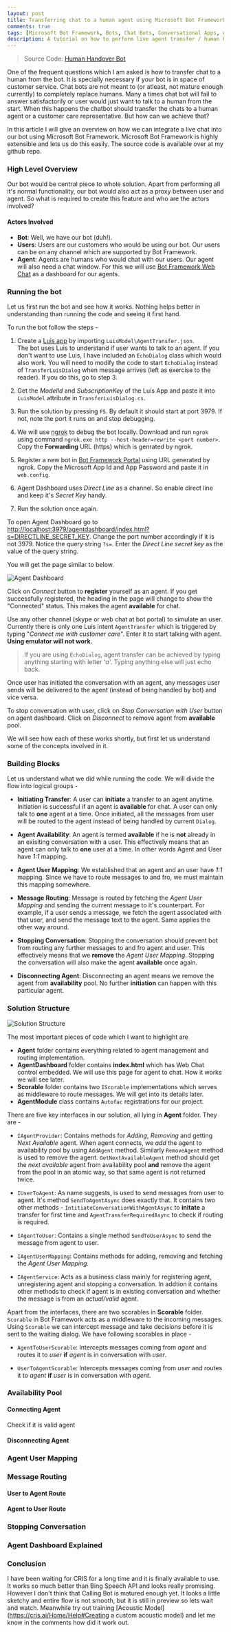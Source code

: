 ```yaml
---
layout: post
title: Transferring chat to a human agent using Microsoft Bot Framework 
comments: true
tags: [Microsoft Bot Framework, Bots, Chat Bots, Conversational Apps, Agent, Human, Live Agent Transfer]
description: A tutorial on how to perform live agent transfer / human handover using Microsoft Bot Framework
---
```


> Source Code: [Human Handover Bot](https://github.com/ankitbko/human-handoff-bot)


One of the frequent questions which I am asked is how to transfer chat to a human from the bot. It is specially necessary if your bot is in space of customer service. Chat bots are not meant to (or atleast, not mature enough currently) to completely replace humans. Many a times chat bot will fail to answer satisfactorily or user would just want to talk to a human from the start. When this happens the chatbot should transfer the chats to a human agent or a customer care representative. But how can we achieve that?


In this article I will give an overview on how we can integrate a live chat into our bot using Microsoft Bot Framework. Microsoft Bot Framework is highly extensible and lets us do this easily. The source code is available over at my github repo.


### High Level Overview

Our bot would be central piece to whole solution. Apart from performing all it's normal functionality, our bot would also act as a proxy between user and agent. So what is required to create this feature and who are the actors involved?

#### Actors Involved

- **Bot**: Well, we have our bot (duh!).
- **Users**: Users are our customers who would be using our bot. Our users can be on any channel which are supported by Bot Framework.
- **Agent**: Agents are humans who would chat with our users. Our agent will also need a chat window. For this we will use [Bot Framework Web Chat](https://github.com/Microsoft/BotFramework-WebChat) as a dashboard for our agents.

### Running the bot

Let us first run the bot and see how it works. Nothing helps better in understanding than running the code and seeing it first hand.  

To run the bot follow the steps - 

1. Create a [Luis app](https://luis.ai) by importing `LuisModel\AgentTransfer.json`.  
The bot uses Luis to understand if user wants to talk to an agent. If you don't want to use Luis, I have included an `EchoDialog` class which would also work. You will need to modify the code to start `EchoDialog` instead of `TransferLuisDialog` when message arrives (left as exercise to the reader). If you do this, go to step 3.

2. Get the *ModelId* and *SubscriptionKey* of the Luis App and paste it into `LuisModel` attribute in `TransferLuisDialog.cs`.

3. Run the solution by pressing `F5`. By default it should start at port 3979. If not, note the port it runs on and stop debugging.

4. We will use [ngrok](https://ngrok.com) to debug the bot locally. Download and run `ngrok` using command `ngrok.exe http --host-header=rewrite <port number>`. Copy the **Forwarding** URL (https) which is genrated by ngrok.

5. Register a new bot in [Bot Framework Portal](https://dev.botframework.com/bots/new) using URL generated by ngrok. Copy the Microsoft App Id and App Password and paste it in `web.config`.

6. Agent Dashboard uses *Direct Line* as a channel. So enable direct line and keep it's *Secret Key* handy.

7. Run the solution once again.


To open Agent Dashboard go to [http://localhost:3979/agentdashboard/index.html?s=DIRECTLINE_SECRET_KEY](http://localhost:3979/agentdashboard/index.html?s=DIRECTLINE_SECRET_KEY). Change the port number accordingly if it is not 3979. Notice the query string `?s=`. Enter the *Direct Line secret key* as the value of the query string.  

You will get the page similar to below.

![Agent Dashboard](/assets/images/posts/human-agent/agent_dashboard.png)

Click on *Connect* button to **register** yourself as an agent. If you get successfully registered, the heading in the page will change to show the "Connected" status. This makes the agent **available** for chat.


Use any other channel (skype or web chat at bot portal) to simulate an user. Currently there is only one Luis intent `AgentTransfer` which is triggered by typing "*Connect me with customer care*". Enter it to start talking with agent.  
**Using emulator will not work.**

> If you are using `EchoDialog`, agent transfer can be achieved by typing anything starting with letter '*a*'. Typing anything else will just echo back.

Once user has initiated the conversation with an agent, any messages user sends will be delivered to the agent (instead of being handled by bot) and vice versa.  

To stop conversation with user, click on *Stop Conversation with User* button on agent dashboard. Click on *Disconnect* to remove agent from **available** pool. 


We will see how each of these works shortly, but first let us understand some of the concepts involved in it.


### Building Blocks

Let us understand what we did while running the code. We will divide the flow into logical groups -

- **Initiating Transfer**: A user can **initiate** a transfer to an agent anytime. Initiation is successful if an agent is **available** for chat. A user can only talk to **one** agent at a time. Once initiated, all the messages from user will be routed to the agent instead of being handled by current `Dialog`.

- **Agent Availability**: An agent is termed **available** if he is **not** already in an exisiting conversation with a user. This effectively means that an agent can only talk to **one** user at a time. In other words Agent and User have *1:1* mapping.

- **Agent User Mapping**: We established that an agent and an user have *1:1* mapping. Since we have to route messages to and fro, we must maintain this mapping somewhere.

- **Message Routing**: Message is routed by fetching the *Agent User Mapping* and sending the current message to it's counterpart. For example, if a user sends a message, we fetch the agent associated with that user, and send the message text to the agent. Same applies the other way around.

- **Stopping Conversation**: Stopping the conversation should prevent bot from routing any further messages to and fro agent and user. This effectively means that we **remove** the *Agent User Mapping*. Stopping the conversation will also make the agent **available** once again.

- **Disconnecting Agent**: Disconnecting an agent means we remove the agent from **availability** pool. No further **initiation** can happen with this particular agent. 

### Solution Structure

![Solution Structure](/assets/images/posts/human-agent/soln.png)

The most important pieces of code which I want to highlight are

- **Agent** folder contains everything related to agent management and routing implementation.
- **AgentDashboard** folder contains **index.html** which has Web Chat control embedded. We will use this page for agent to chat. How it works we will see later.
- **Scorable** folder contains two `IScorable` implementations which serves as middleware to route messages. We will get into its details later.
 - **AgentModule** class contains `Autofac` registrations for our project.  


There are five key interfaces in our solution, all lying in **Agent** folder. They are - 

- `IAgentProvider`: Contains methods for *Adding*, *Removing* and getting *Next Available* agent. When agent connects, we *add* the agent to availability pool by using `AddAgent` method. Similarly `RemoveAgent` method is used to remove the agent. `GetNextAvailableAgent` method should get the *next available* agent from availability pool **and** remove the agent from the pool in an atomic way, so that same agent is not returned twice.

- `IUserToAgent`: As name suggests, is used to send messages from user to agent. It's method `SendToAgentAsync` does exactly that. It contains two other methods - `IntitiateConversationWithAgentAsync` to **initate** a transfer for first time and `AgentTransferRequiredAsync` to check if routing is required.

- `IAgentToUser`: Contains a single method `SendToUserAsync` to send the message from agent to user.

- `IAgentUserMapping`: Contains methods for adding, removing and fetching the *Agent User Mapping*.

- `IAgentService`: Acts as a business class mainly for registering agent, unregistering agent and stopping a conversation. In addtion it contains other methods to check if agent is in existing conversation and whether the message is from an *actual/valid* agent.

Apart from the interfaces, there are two scorables in **Scorable** folder. `Scorable` in Bot Framework acts as a middleware to the incoming messages. Using `Scorable` we can intercept message and take decisions before it is sent to the waiting dialog. We have following scorables in place - 

- `AgentToUserScorable`: Intercepts messages coming from *agent* and routes it to *user* **if** *agent* is in conversation with *user*.

- `UserToAgentScorable`: Intercepts messages coming from *user* and routes it to *agent* **if** *user* is in conversation with *agent*.


### Availability Pool

#### Connecting Agent
Check if it is valid agent

#### Disconnecting Agent


### Agent User Mapping


### Message Routing

#### User to Agent Route

#### Agent to User Route

### Stopping Conversation

### Agent Dashboard Explained

### Conclusion

I have been waiting for CRIS for a long time and it is finally available to use. It works so much better than Bing Speech API and looks really promising. However I don't think that Calling Bot is matured enough yet. It looks a little sketchy and entire flow is not smooth, but it is still in preview so lets wait and watch. Meanwhile try out training [Acoustic Model](https://cris.ai/Home/Help#Creating a custom acoustic model) and let me know in the comments how did it work out.  